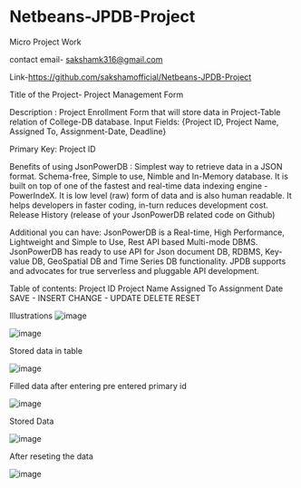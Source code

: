 # Netbeans-JPDB-Project

Micro Project Work

contact email- sakshamk316@gmail.com

Link-https://github.com/sakshamofficial/Netbeans-JPDB-Project

Title of the Project- Project Management Form

Description : Project Enrollment Form that will store data in Project-Table relation of College-DB database. Input Fields: {Project ID, Project Name, Assigned To, Assignment-Date, Deadline}

Primary Key: Project ID

Benefits of using JsonPowerDB : Simplest way to retrieve data in a JSON format. Schema-free, Simple to use, Nimble and In-Memory database. It is built on top of one of the fastest and real-time data indexing engine - PowerIndeX. It is low level (raw) form of data and is also human readable. It helps developers in faster coding, in-turn reduces development cost. Release History (release of your JsonPowerDB related code on Github)

Additional you can have: JsonPowerDB is a Real-time, High Performance, Lightweight and Simple to Use, Rest API based Multi-mode DBMS. JsonPowerDB has ready to use API for Json document DB, RDBMS, Key-value DB, GeoSpatial DB and Time Series DB functionality. JPDB supports and advocates for true serverless and pluggable API development.

Table of contents:  Project ID  Project Name   Assigned To   Assignment Date   SAVE - INSERT CHANGE - UPDATE DELETE RESET

Illustrations
![image](https://github.com/sakshamofficial/Netbeans-JPDB-Project/assets/68786861/694978ad-c0dd-4250-8eb7-e8cb892b669a)

![image](https://github.com/sakshamofficial/Netbeans-JPDB-Project/assets/68786861/c78556bb-efb8-4fe9-875d-07dba247d7aa)


Stored data in table


![image](https://github.com/sakshamofficial/Netbeans-JPDB-Project/assets/68786861/e63057f7-c971-4ee5-bcae-a34a91e357b7)


Filled data after entering pre entered primary id


![image](https://github.com/sakshamofficial/Netbeans-JPDB-Project/assets/68786861/9664bc51-4495-4416-91df-6a1fca1c16c0)


Stored Data 


![image](https://github.com/sakshamofficial/Netbeans-JPDB-Project/assets/68786861/1705a4e1-5adc-4227-9b44-f72ab04bad8f)

After reseting the data


![image](https://github.com/sakshamofficial/Netbeans-JPDB-Project/assets/68786861/e90cb23b-0c12-4080-92f2-8bd2b28ce19d)




